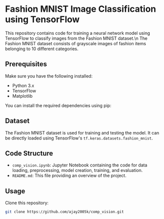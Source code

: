 # Fashion MNIST Image Classification using TensorFlow

This repository contains code for training a neural network model using TensorFlow to classify images from the Fashion MNIST dataset.\n The Fashion MNIST dataset consists of grayscale images of fashion items belonging to 10 different categories.

## Prerequisites

Make sure you have the following installed:

- Python 3.x
- TensorFlow
- Matplotlib

You can install the required dependencies using pip:


## Dataset

The Fashion MNIST dataset is used for training and testing the model. It can be directly loaded using TensorFlow's `tf.keras.datasets.fashion_mnist`.

## Code Structure

- `comp_vision.ipynb`: Jupyter Notebook containing the code for data loading, preprocessing, model creation, training, and evaluation.
- `README.md`: This file providing an overview of the project.

## Usage

Clone this repository:

```bash
git clone https://github.com/ajay2005k/comp_vision.git
